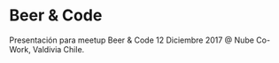 # Beer & Code

Presentación para meetup Beer & Code 12 Diciembre 2017 @ Nube Co-Work, Valdivia Chile.